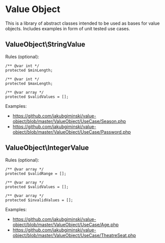 # Value Object

This is a library of abstract classes intended to be used as bases for value objects. 
Includes examples in form of unit tested use cases.

## ValueObject\StringValue
Rules (optional):
```
/** @var int */
protected $minLength;

/** @var int */
protected $maxLength;

/** @var array */
protected $validValues = [];
```
Examples:
- https://github.com/jakubgiminski/value-object/blob/master/ValueObject/UseCase/Season.php
- https://github.com/jakubgiminski/value-object/blob/master/ValueObject/UseCase/Password.php

## ValueObject\IntegerValue
Rules (optional):
```
/** @var array */
protected $validRange = [];

/** @var array */
protected $validValues = [];

/** @var array */
protected $invalidValues = [];
```
Examples:
- https://github.com/jakubgiminski/value-object/blob/master/ValueObject/UseCase/Age.php
- https://github.com/jakubgiminski/value-object/blob/master/ValueObject/UseCase/TheatreSeat.php
